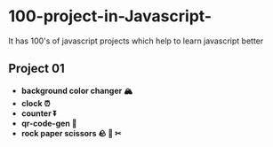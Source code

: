 # 100-project-in-Javascript-
It has 100's of javascript projects which help to learn javascript better

## Project 01
- **background color changer 🏔️**
- **clock ⏰**
- **counter ⏬**
- **qr-code-gen 🍩**
- **rock paper scissors 🪨 📃 ✂**

